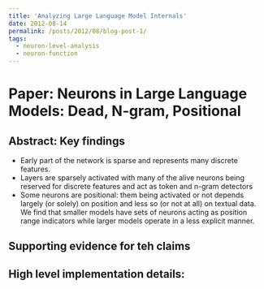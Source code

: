 ```yaml
---
title: 'Analyzing Large Language Model Internals'
date: 2012-08-14
permalink: /posts/2012/08/blog-post-1/
tags:
  - neuron-level-analysis
  - neuron-function
---
```


Paper: Neurons in Large Language Models: Dead, N-gram, Positional
======

Abstract: Key findings
----
- Early part of the network is sparse and represents many discrete features.
- Layers are sparsely activated with many of the alive neurons being reserved for discrete features and act as token and n-gram detectors
- Some neurons are positional: them being activated or not depends largely (or solely) on position and less so (or not at all) on textual data. We find that smaller models have sets of neurons acting as position range indicators while larger models operate in a less explicit manner.

Supporting evidence for teh claims
-----

High level implementation details:
-----

